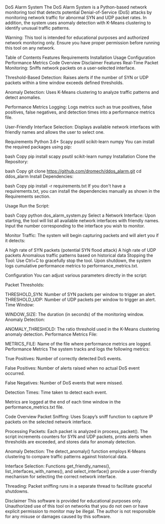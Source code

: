 DoS Alarm System
The DoS Alarm System is a Python-based network monitoring tool that detects potential Denial-of-Service (DoS) attacks by monitoring network traffic for abnormal SYN and UDP packet rates. In addition, the system uses anomaly detection with K-Means clustering to identify unusual traffic patterns.

Warning:
This tool is intended for educational purposes and authorized network monitoring only. Ensure you have proper permission before running this tool on any network.

Table of Contents
Features
Requirements
Installation
Usage
Configuration
Performance Metrics
Code Overview
Disclaimer
Features
Real-Time Packet Monitoring:
Sniffs network packets on a user-selected interface.

Threshold-Based Detection:
Raises alerts if the number of SYN or UDP packets within a time window exceeds defined thresholds.

Anomaly Detection:
Uses K-Means clustering to analyze traffic patterns and detect anomalies.

Performance Metrics Logging:
Logs metrics such as true positives, false positives, false negatives, and detection times into a performance metrics file.

User-Friendly Interface Selection:
Displays available network interfaces with friendly names and allows the user to select one.

Requirements
Python 3.6+
Scapy
psutil
scikit-learn
numpy
You can install the required packages using pip:

bash
Copy
pip install scapy psutil scikit-learn numpy
Installation
Clone the Repository:

bash
Copy
git clone https://github.com/dromech/ddos_alarm.git
cd ddos_alarm
Install Dependencies:

bash
Copy
pip install -r requirements.txt
If you don't have a requirements.txt, you can install the dependencies manually as shown in the Requirements section.

Usage
Run the Script:

bash
Copy
python dos_alarm_system.py
Select a Network Interface:
Upon starting, the tool will list all available network interfaces with friendly names. Input the number corresponding to the interface you wish to monitor.

Monitor Traffic:
The system will begin capturing packets and will alert you if it detects:

A high rate of SYN packets (potential SYN flood attack)
A high rate of UDP packets
Anomalous traffic patterns based on historical data
Stopping the Tool:
Use Ctrl+C to gracefully stop the tool. Upon shutdown, the system logs cumulative performance metrics to performance_metrics.txt.

Configuration
You can adjust various parameters directly in the script:

Packet Thresholds:

THRESHOLD_SYN: Number of SYN packets per window to trigger an alert.
THRESHOLD_UDP: Number of UDP packets per window to trigger an alert.
Time Window:

WINDOW_SIZE: The duration (in seconds) of the monitoring window.
Anomaly Detection:

ANOMALY_THRESHOLD: The ratio threshold used in the K-Means clustering anomaly detection.
Performance Metrics File:

METRICS_FILE: Name of the file where performance metrics are logged.
Performance Metrics
The system tracks and logs the following metrics:

True Positives:
Number of correctly detected DoS events.

False Positives:
Number of alerts raised when no actual DoS event occurred.

False Negatives:
Number of DoS events that were missed.

Detection Times:
Time taken to detect each event.

Metrics are logged at the end of each time window in the performance_metrics.txt file.

Code Overview
Packet Sniffing:
Uses Scapy’s sniff function to capture IP packets on the selected network interface.

Processing Packets:
Each packet is analyzed in process_packet(). The script increments counters for SYN and UDP packets, prints alerts when thresholds are exceeded, and stores data for anomaly detection.

Anomaly Detection:
The detect_anomaly() function employs K-Means clustering to compare traffic patterns against historical data.

Interface Selection:
Functions get_friendly_names(), list_interfaces_with_names(), and select_interface() provide a user-friendly mechanism for selecting the correct network interface.

Threading:
Packet sniffing runs in a separate thread to facilitate graceful shutdowns.

Disclaimer
This software is provided for educational purposes only.
Unauthorized use of this tool on networks that you do not own or have explicit permission to monitor may be illegal. The author is not responsible for any misuse or damages caused by this software.